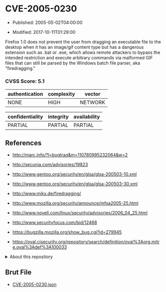 # CVE-2005-0230

- Published: 2005-05-02T04:00:00

- Modified: 2017-10-11T01:29:00

Firefox 1.0 does not prevent the user from dragging an executable file to the desktop when it has an image/gif content type but has a dangerous extension such as .bat or .exe, which allows remote attackers to bypass the intended restriction and execute arbitrary commands via malformed GIF files that can still be parsed by the Windows batch file parser, aka "firedragging."

### CVSS Score: **5.1**

| authentication | complexity | vector |
| --- | --- | --- |
| NONE | HIGH | NETWORK |

| confidentiality | integrity | availability |
| --- | --- | --- |
| PARTIAL | PARTIAL | PARTIAL |

## References

* http://marc.info/?l=bugtraq&m=110780995232064&w=2

* http://secunia.com/advisories/19823

* http://www.gentoo.org/security/en/glsa/glsa-200503-10.xml

* http://www.gentoo.org/security/en/glsa/glsa-200503-30.xml

* http://www.mikx.de/firedragging/

* http://www.mozilla.org/security/announce/mfsa2005-25.html

* http://www.novell.com/linux/security/advisories/2006_04_25.html

* http://www.securityfocus.com/bid/12468

* https://bugzilla.mozilla.org/show_bug.cgi?id=279945

* https://oval.cisecurity.org/repository/search/definition/oval%3Aorg.mitre.oval%3Adef%3A100033

<details>
<summary>About this repository</summary> 

  This repository is part of the project [Live Hack CVE](https://github.com/Live-Hack-CVE). Main website can be found [www.live-hack.org](https://www.live-hack.org) 
  
  Made by [Sn0wAlice](https://github.com/Sn0wAlice) for the people that care about security and need to have a feed of the latest CVEs. Hope you enjoy it, don't forget to star the repo and follow me on [Twitter](https://twitter.com/Sn0wAlice) and [Github](https://github.com/Sn0wAlice). And that is my [personnal website](https://www.alice-snow.me/)

  - [Home Page](https://github.com/Live-Hack-CVE)
  - [Framework](https://github.com/Live-Hack-CVE/cve-framework)
  - [CVE database](https://github.com/Live-Hack-CVE/full_database)
  - [Changelog](https://github.com/Live-Hack-CVE/Changelog)
</details>

## Brut File

* [CVE-2005-0230.json](https://raw.githubusercontent.com/Live-Hack-CVE/full_database/main/cves/2005/CVE-2005-0230.json)


